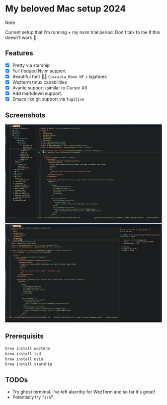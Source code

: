 # My beloved Mac setup 2024
> [!Note]
> Current setup that i'm running + my nvim trial period.
> Don't talk to me if this doesn't work 🙏

## Features
* [X] Pretty via starship
* [X] Full fledged Nvim support
* [X] Beautiful font 🧑‍🍳 `Cascadia Mono NF` + ligatures
* [X] Wezterm tmux capabilities 
* [X] Avante support (similar to Cursor AI)
* [X] Add markdown support. 
* [X] Emacs like git support via `fugitive`

## Screenshots
![Screenshot 2](./assets/screenshot-2.png)
![Screenshot 3](./assets/screenshot-3.png)

## Prerequisits
```bash
brew install wezterm
brew install lsd
brew install nvim
brew install starship
```

## TODOs
* Try ghost terminal. I've left alacritty for WezTerm and so far it's great! 
* Potentially try `fish`?
